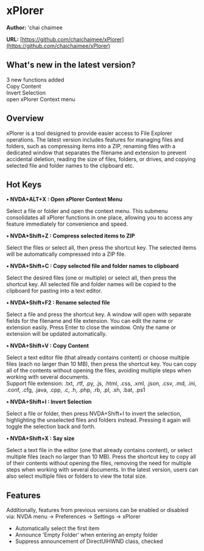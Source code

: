 # xPlorer

**Author:** 'chai chaimee

**URL:** [https://github.com/chaichaimee/xPlorer](https://github.com/chaichaimee/xPlorer)

## What's new in the latest version?  


3 new functions added  
Copy Content  
Invert Selection  
open xPlorer Context menu  


## Overview  


xPlorer is a tool designed to provide easier access to File Explorer operations.
The latest version includes features for managing files and folders, such as compressing items into a ZIP, renaming files with a dedicated window that separates the filename and extension to prevent accidental deletion, reading the size of files, folders, or drives, and copying selected file and folder names to the clipboard etc.  


## Hot Keys  


**• NVDA+ALT+X : Open xPlorer Context Menu**  


Select a file or folder and open the context menu. This submenu consolidates all xPlorer functions in one place, allowing you to access any feature immediately for convenience and speed.  


**• NVDA+Shift+Z : Compress selected items to ZIP**  


Select the files or select all, then press the shortcut key.
The selected items will be automatically compressed into a ZIP file.  


**• NVDA+Shift+C : Copy selected file and folder names to clipboard**  


Select the desired files (one or multiple) or select all, then press the shortcut key.
All selected file and folder names will be copied to the clipboard for pasting into a text editor.  


**• NVDA+Shift+F2 : Rename selected file**  


Select a file and press the shortcut key.
A window will open with separate fields for the filename and file extension.
You can edit the name or extension easily.
Press Enter to close the window.
Only the name or extension will be updated automatically.  


**• NVDA+Shift+V : Copy Content**  


Select a text editor file (that already contains content) or choose multiple files (each no larger than 10 MB), then press the shortcut key.
You can copy all of the contents without opening the files, avoiding multiple steps when working with several documents.  
Support file extension: .txt, .rtf, .py, .js, .html, .css, .xml, .json, .csv, .md, .ini, .conf, .cfg, .java, .cpp, .c, .h, .php, .rb, .pl, .sh, .bat, .ps1  


**• NVDA+Shift+I : Invert Selection**  


Select a file or folder, then press NVDA+Shift+I to invert the selection, highlighting the unselected files and folders instead. Pressing it again will toggle the selection back and forth.  


**• NVDA+Shift+X : Say size**  


Select a text file in the editor (one that already contains content), or select multiple files (each no larger than 10 MB).
Press the shortcut key to copy all of their contents without opening the files, removing the need for multiple steps when working with several documents.
In the latest version, users can also select multiple files or folders to view the total size.  


## Features  


Additionally, features from previous versions can be enabled or disabled via:
NVDA menu → Preferences → Settings → xPlorer  


* Automatically select the first item  
* Announce 'Empty Folder' when entering an empty folder  
* Suppress announcement of DirectUIHWND class, checked  

